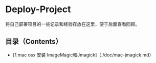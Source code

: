 # Deploy-Project
将自己部署项目的一些记录和经验存放在这里，便于后面查看回顾。

## 目录（Contents）

- [1.mac osx 安装 ImageMagic和Jmagick]（./doc/mac-jmagick.md）
